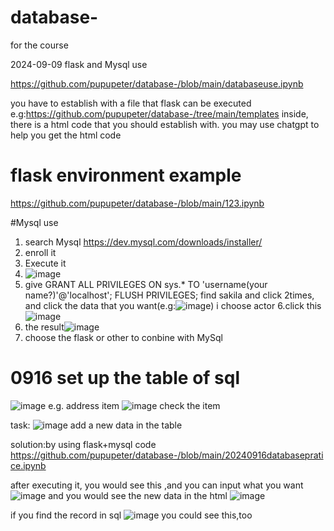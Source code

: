 # database-
for the course

2024-09-09 flask and Mysql use

https://github.com/pupupeter/database-/blob/main/databaseuse.ipynb

you have to establish with a file that flask can be executed
e.g:https://github.com/pupupeter/database-/tree/main/templates 
inside, there is a html code that you should  establish with. you may use chatgpt to help you get the html code
# flask environment example
https://github.com/pupupeter/database-/blob/main/123.ipynb 

#Mysql use
1. search Mysql
https://dev.mysql.com/downloads/installer/
2. enroll it
3. Execute it
4. ![image](https://github.com/user-attachments/assets/b0959fe7-4d94-4aff-b1a8-1e451642a1b6)
5. give
   GRANT ALL PRIVILEGES ON sys.* TO 'username(your name?)'@'localhost';
FLUSH PRIVILEGES;
find sakila and click 2times, and click the data that you want(e.g:![image](https://github.com/user-attachments/assets/95c06f60-f332-437c-8263-4ce2419b154f)) i choose actor
6.click this ![image](https://github.com/user-attachments/assets/a7fdfb97-8506-4f17-addd-3d350618a605)
7. the result![image](https://github.com/user-attachments/assets/5be02687-2ad7-497b-a2a5-3fe654721530)
8. choose the flask or other to conbine with MySql

# 0916 set up the table of sql
![image](https://github.com/user-attachments/assets/e878af84-e746-49a5-b960-2f79a62399ea)
e.g.  address item
![image](https://github.com/user-attachments/assets/a25a6a84-176b-4837-b96b-dd3ae17c4b71)
check the item 

task: ![image](https://github.com/user-attachments/assets/60a6f57a-17ef-4033-acb2-96a044545f84)
add a new data in the table

solution:by using flask+mysql code
https://github.com/pupupeter/database-/blob/main/20240916databasepratice.ipynb

after executing it, you would see this ,and you can input what you want 
![image](https://github.com/user-attachments/assets/f7652939-8290-47a9-b2bf-71e1caf31295)
and you would see the new data in the html 
![image](https://github.com/user-attachments/assets/13f3021d-daef-442a-8573-4dd2b5570b33)

if you find the record in sql 
![image](https://github.com/user-attachments/assets/50aa3b7a-6192-4e95-8c8e-cbf93d90f694)
you could see this,too 





